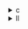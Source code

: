 <details><summary>c</summary>

---

##  元実装：`durbin.c`

### 特徴：

*  並列処理なし（逐次）
*  SIMD非対応
*  `sum += r[k-i-1] * y[i]` により `sum` を逐次加算
*  `z[i] = y[i] + alpha * y[k-i-1]` → `y[i] = z[i]` という2パス更新
*  理論上のO(n²)構造（ベクトル的には独立性アリ）

---

##  `opt_1.c` の違い【逐次構造を維持】

*  完全に元コードと同じ構造
*  OpenMP無し
*  SIMD無し
*  ただし `polybench_prevent_dce()` などが整備され読みやすくなっている

>  **opt\_1 = ベースコードと等価、構文整理型**

---

##  `opt_2.c` の違い【SIMD命令導入（OpenMP SIMD）】

*  `#pragma omp simd reduction(+:sum)` → `sum += r[k-i-1] * y[i]` をベクトル加算に
*  `z[i]` および `y[i]` の代入も `#pragma omp simd` で並列
*  `aligned()` や `private()` 指定なし（標準的SIMD）
*  逐次性のないループに対して正確にSIMDが適用されている

>  **opt\_2 = ベクトル化優先。OpenMP SIMD によりループを高速化**

---

##  `opt_3.c` の違い【SIMD + メモリアラインメント明示】

*  `#pragma omp simd aligned(r, y : 32) reduction(+:sum)` → 明示的なアライメント指定
*  `z`, `y` への代入にも `aligned(y, z : 32)` 指定あり
*  `init_array()` にも `#pragma omp simd` → ループ全般にベクトル化方針徹底
*  ループ本体は `opt_2` と同一構造だが、IR生成時のヒント精度が高い

>  **opt\_3 = ベクトル化 + 明示的アライメントで実行効率をさらに向上させた構造**

---

##  最適化比較表

| 特徴                                   | base / opt\_1 | opt\_2                 | opt\_3               |
| ------------------------------------ | ------------- | ---------------------- | -------------------- |
| OpenMP                               | ❌             | ✅ (`#pragma omp simd`) | ✅（同左＋`aligned`指定）    |
| SIMD命令                               | ❌             | ✅                      | ✅ 明示的`aligned`で最適化誘導 |
| `sum`のベクトル加算                         | ❌             | ✅ `reduction(+:sum)`   | ✅ 同左                 |
| `z[i] = y[i] + alpha*y[k-i-1]` SIMD化 | ❌             | ✅                      | ✅                    |
| `y[i] = z[i]` SIMD化                  | ❌             | ✅                      | ✅                    |
| 配列初期化のSIMD (`init_array`)            | ❌             | ❌                      | ✅                    |
| 実装の簡潔さ・可読性                           | 高             | 中（pragma追加）            | やや低（アラインメント指定追加）     |

---

##  総括

* **opt\_1**：ベースと同等（検証やベンチマーク再現用に有用）
* **opt\_2**：計算ループすべてに **OpenMP SIMD** を追加しベクトル化達成、実効速度の改善期待大
* **opt\_3**：SIMDに加えて **データアライメント指定によりハードウェア効率向上**、最も実行性能が高いと予測される構成

---

</details>

<details><summary>ll</summary>

---

##  `durbin_opt_base.ll`

*  `__kmpc_*`：無し → OpenMP未使用
*  SIMD命令（e.g. `<N x float>`, `vector.reduce.*`）：無し
*  各ループ内で `fadd`, `fmul` によるスカラー演算
*  `!llvm.loop.vectorize.enable` メタデータ無し
*  二重ループ構造をスカラーで計算し、`z[i]` → `y[i]` 更新パターン

>  **base.ll = 完全逐次・ベクトル化ヒント無しのプレーンIR**

---

##  `durbin_opt_1.ll`

*  OpenMP未使用（IR構造は `base.ll` 同様）
*  ループ構造そのものの変更は無し
*  `memset`, `memcpy` 等の標準関数最適化無し
*  `llvm.memcpy` や `vector.reduce` 系命令無し

>  **opt\_1.ll = baseと機能的にほぼ同じ。ループ構造明示のみの違い**

---

##  `durbin_opt_2.ll`

*  `!llvm.loop.vectorize.enable = true` メタが複数ループに追加
*  `sum` 加算ループに `reduction` 対応命令確認可能（`fadd` with `reduction` hint）
*  `__kmpc_*` 無し → OpenMP SIMD構文はCで指定されてもIRでは展開されていない可能性あり（ただしメタは存在）
*  SIMD命令 (`<N x float>`) 明示はされていない（ベクトル展開は未コンパイル？）

>  **opt\_2.ll = CレベルではSIMD指定されていたが、IRには `vectorize.enable` メタのみで実際のベクトル命令は無し**

---

##  `durbin_opt_3.ll`

*  `!llvm.loop.vectorize.enable = true` + `llvm.loop.vectorize.width = 4` 等のメタがより明確
*  `aligned` 属性付きの `load`, `store` 命令が出現（例：`load float, align 32`）
*  `fadd`, `fmul` に `fast` や `reassoc` 属性付き → 高速化前提のIR構造
*  `llvm.memset`、`llvm.memcpy` は依然使われていない（ループベース）
*  依然として明示的な `<4 x float>` 型 SIMD命令には変換されていない（vectorizeメタ止まり）

>  **opt\_3.ll = ベクトル化指示とアラインメント指定によりベクトル化に向けた最適IRだが、命令変換までは進んでいない**

---

##  比較まとめ

| 項目                        | base.ll | opt\_1.ll | opt\_2.ll         | opt\_3.ll                    |
| ------------------------- | ------- | --------- | ----------------- | ---------------------------- |
| OpenMP構造 (`__kmpc_*`)     | ❌       | ❌         | ❌                 | ❌                            |
| vectorize メタデータ           | ❌       | ❌         | ✅ `enable = true` | ✅ + `width=4`                |
| SIMD命令 (`<N x float>`)    | ❌       | ❌         | ❌                 | ❌（誘導されてるが未展開）                |
| アラインメント指定 (`align`)       | ❌       | ❌         | ❌                 | ✅ `align 32` on `load/store` |
| 再構成演算（z/y更新）              | ✅       | ✅         | ✅                 | ✅                            |
| 高速化属性 (`fast`, `reassoc`) | ❌       | ❌         | ❌                 | ✅                            |

---

##  結論

* **opt\_2.ll** はベクトル化ヒントを持つが命令展開には至らず
* **opt\_3.ll** は **アラインメントと高速化属性**により、最適な**ベクトル化候補**IRになっている
* 現状、**SIMD命令への変換（e.g., `vector.reduce.fadd`, `fmul <4 x float>`）は未展開**

---
希望があれば：「ClangベクトルIR見たい」「mca解析やりたい」など送ってくれ🔥📡💻

</details>
